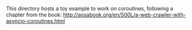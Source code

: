 
This directory hosts a toy example to work on coroutines, following
a chapter from the book:
http://aosabook.org/en/500L/a-web-crawler-with-asyncio-coroutines.html
